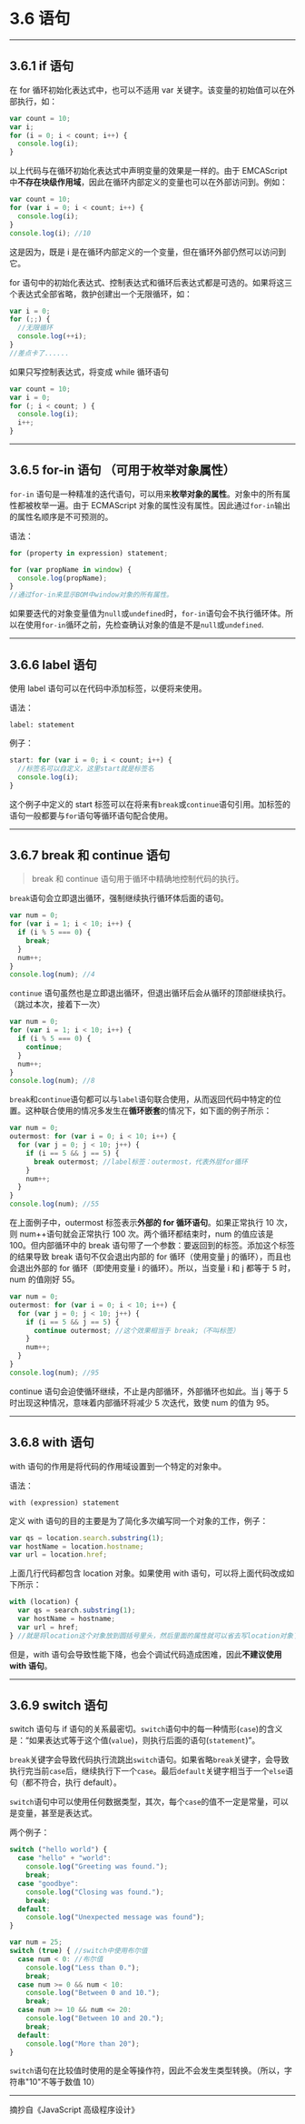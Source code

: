 # 3.6 语句

---

## 3.6.1 if 语句

在 for 循环初始化表达式中，也可以不适用 var 关键字。该变量的初始值可以在外部执行，如：

```js
var count = 10;
var i;
for (i = 0; i < count; i++) {
  console.log(i);
}
```

以上代码与在循环初始化表达式中声明变量的效果是一样的。由于 EMCAScript 中**不存在块级作用域**，因此在循环内部定义的变量也可以在外部访问到。例如：

```js
var count = 10;
for (var i = 0; i < count; i++) {
  console.log(i);
}
console.log(i); //10
```

这是因为，既是 i 是在循环内部定义的一个变量，但在循环外部仍然可以访问到它。

for 语句中的初始化表达式、控制表达式和循环后表达式都是可选的。如果将这三个表达式全部省略，救护创建出一个无限循环，如：

```js
var i = 0;
for (;;) {
  //无限循环
  console.log(++i);
}
//差点卡了......
```

如果只写控制表达式，将变成 while 循环语句

```js
var count = 10;
var i = 0;
for (; i < count; ) {
  console.log(i);
  i++;
}
```

---

## 3.6.5 for-in 语句 （可用于枚举对象属性）

`for-in` 语句是一种精准的迭代语句，可以用来**枚举对象的属性**。对象中的所有属性都被枚举一遍。由于 ECMAScript 对象的属性没有属性。因此通过`for-in`输出的属性名顺序是不可预测的。

语法：

```js
for (property in expression) statement;
```

```js
for (var propName in window) {
  console.log(propName);
}
//通过for-in来显示BOM中window对象的所有属性。
```

如果要迭代的对象变量值为`null`或`undefined`时，`for-in`语句会不执行循环体。所以在使用`for-in`循环之前，先检查确认对象的值是不是`null`或`undefined`.

---

## 3.6.6 label 语句

使用 label 语句可以在代码中添加标签，以便将来使用。

语法：

```
label: statement
```

例子：

```js
start: for (var i = 0; i < count; i++) {
  //标签名可以自定义，这里start就是标签名
  console.log(i);
}
```

这个例子中定义的 start 标签可以在将来有`break`或`continue`语句引用。加标签的语句一般都要与`for`语句等循环语句配合使用。

---

## 3.6.7 break 和 continue 语句

> break 和 continue 语句用于循环中精确地控制代码的执行。

`break`语句会立即退出循环，强制继续执行循环体后面的语句。

```js
var num = 0;
for (var i = 1; i < 10; i++) {
  if (i % 5 === 0) {
    break;
  }
  num++;
}
console.log(num); //4
```

`continue` 语句虽然也是立即退出循环，但退出循环后会从循环的顶部继续执行。（跳过本次，接着下一次）

```js
var num = 0;
for (var i = 1; i < 10; i++) {
  if (i % 5 === 0) {
    continue;
  }
  num++;
}
console.log(num); //8
```

`break`和`continue`语句都可以与`label`语句联合使用，从而返回代码中特定的位置。这种联合使用的情况多发生在**循环嵌套**的情况下，如下面的例子所示：

```js
var num = 0;
outermost: for (var i = 0; i < 10; i++) {
  for (var j = 0; j < 10; j++) {
    if (i == 5 && j == 5) {
      break outermost; //label标签：outermost，代表外层for循环
    }
    num++;
  }
}
console.log(num); //55
```

在上面例子中，outermost 标签表示**外部的 for 循环语句**。如果正常执行 10 次，则 num++语句就会正常执行 100 次。两个循环都结束时，num 的值应该是 100。但内部循环中的 break 语句带了一个参数：要返回到的标签。添加这个标签的结果导致 break 语句不仅会退出内部的 for 循环（使用变量 j 的循环），而且也会退出外部的 for 循环（即使用变量 i 的循环）。所以，当变量 i 和 j 都等于 5 时，num 的值刚好 55。

```js
var num = 0;
outermost: for (var i = 0; i < 10; i++) {
  for (var j = 0; j < 10; j++) {
    if (i == 5 && j == 5) {
      continue outermost; //这个效果相当于 break;（不叫标签）
    }
    num++;
  }
}
console.log(num); //95
```

continue 语句会迫使循环继续，不止是内部循环，外部循环也如此。当 j 等于 5 时出现这种情况，意味着内部循环将减少 5 次迭代，致使 num 的值为 95。

---

## 3.6.8 with 语句

with 语句的作用是将代码的作用域设置到一个特定的对象中。

语法：

```
with (expression) statement
```

定义 with 语句的目的主要是为了简化多次编写同一个对象的工作，例子：

```js
var qs = location.search.substring(1);
var hostName = location.hostname;
var url = location.href;
```

上面几行代码都包含 location 对象。如果使用 with 语句，可以将上面代码改成如下所示：

```js
with (location) {
  var qs = search.substring(1);
  var hostName = hostname;
  var url = href;
} //就是将location这个对象放到圆括号里头，然后里面的属性就可以省去写location对象了
```

但是，with 语句会导致性能下降，也会个调试代码造成困难，因此**不建议使用 with 语句**。

---

## 3.6.9 switch 语句

switch 语句与 if 语句的关系最密切。`switch`语句中的每一种情形(`case`)的含义是：“如果表达式等于这个值(`value`)，则执行后面的语句(`statement`)”。

`break`关键字会导致代码执行流跳出`switch`语句。如果省略`break`关键字，会导致执行完当前`case`后，继续执行下一个`case`。最后`default`关键字相当于一个`else`语句（都不符合，执行 default）。

`switch`语句中可以使用任何数据类型，其次，每个`case`的值不一定是常量，可以是变量，甚至是表达式。

两个例子：

```js
switch ("hello world") {
  case "hello" + "world":
    console.log("Greeting was found.");
    break;
  case "goodbye":
    console.log("Closing was found.");
    break;
  default:
    console.log("Unexpected message was found");
}
```

```js
var num = 25;
switch (true) { //switch中使用布尔值
  case num < 0: //布尔值
    console.log("Less than 0.");
    break;
  case num >= 0 && num < 10:
    console.log("Between 0 and 10.");
    break;
  case num >= 10 && num <= 20:
    console.log("Between 10 and 20.");
    break;
  default:
    console.log("More than 20");
}
```

`switch`语句在比较值时使用的是全等操作符，因此不会发生类型转换。（所以，字符串"10"不等于数值 10）

---

摘抄自《JavaScript 高级程序设计》
